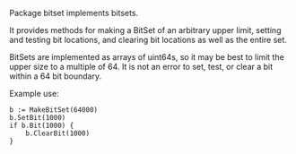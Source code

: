 Package bitset implements bitsets.

It provides methods for making a BitSet of an arbitrary
upper limit, setting and testing bit locations, and clearing
bit locations as well as the entire set.

BitSets are implemented as arrays of uint64s, so it may be best
to limit the upper size to a multiple of 64. It is not an error
to set, test, or clear a bit within a 64 bit boundary.

Example use:
    
    b := MakeBitSet(64000)
    b.SetBit(1000)
    if b.Bit(1000) {
        b.ClearBit(1000)
    }
